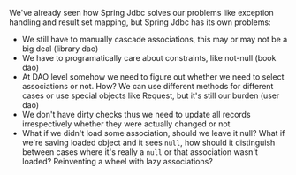 We've already seen how Spring Jdbc solves our problems like exception handling and result set mapping,
but Spring Jdbc has its own problems:

* We still have to manually cascade associations, this may or may not be a big deal (library dao)
* We have to programatically care about constraints, like not-null (book dao)
* At DAO level somehow we need to figure out whether we need to select associations or not. How? We can use different
 methods for different cases or use special objects like Request, but it's still our burden (user dao)
* We don't have dirty checks thus we need to update all records irrespectively whether they were actually changed or
 not
* What if we didn't load some association, should we leave it null? What if we're saving loaded object and it sees
 `null`, how should it distinguish between cases where it's really a `null` or that association wasn't loaded?
 Reinventing a wheel with lazy associations?